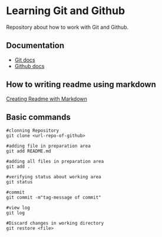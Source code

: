 
# Learning Git and Github

Repository about how to work with Git and Github.

## Documentation
- [Git docs](https://git-scm.com/doc)
- [Github docs](https://docs.github.com)

## How to writing readme using markdown
[Creating Readme with Markdown](https://docs.github.com/pt/get-started/writing-on-github/getting-started-with-writing-and-formatting-on-github/quickstart-for-writing-on-github)

## Basic commands
```
#clonning Repository
git clone <url-repo-of-github>

#adding file in preparation area
git add README.md

#adding all files in preparation area
git add .

#verifying status about working area
git status

#commit
git commit -m"tag-message of commit"

#view log
git log

#Discard changes in working directory
git restore <file>
```


